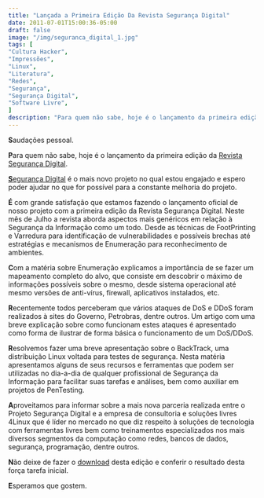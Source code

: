 ```yaml
---
title: "Lançada a Primeira Edição Da Revista Segurança Digital"
date: 2011-07-01T15:00:36-05:00
draft: false
image: "/img/seguranca_digital_1.jpg"
tags: [
"Cultura Hacker",
"Impressões",
"Linux",
"Literatura",
"Redes",
"Segurança",
"Segurança Digital",
"Software Livre",
]
description: "Para quem não sabe, hoje é o lançamento da primeira edição da Revista Segurança Digital"
---
```

**S**audações pessoal.

**P**ara quem não sabe, hoje é o lançamento da primeira edição da [Revista Segurança Digital](https://www.segurancadigital.info/revista/185-revistas).

[**S**egurança Digital](https://www.segurancadigital.info) é o mais novo projeto no qual estou engajado e espero poder ajudar no que for possível para a constante melhoria do projeto.

**É** com grande satisfação que estamos fazendo o lançamento oficial de nosso projeto com a primeira edição da Revista Segurança Digital. Neste mês de Julho a revista aborda aspectos mais genéricos em relação à Segurança da Informação como um todo. Desde as técnicas de FootPrinting e Varredura para identificação de vulnerabilidades e possíveis brechas até estratégias e mecanismos de Enumeração para reconhecimento de ambientes.

**C**om a matéria sobre Enumeração explicamos a importância de se fazer um mapeamento completo do alvo, que consiste em descobrir o máximo de informações possíveis sobre o mesmo, desde sistema operacional até mesmo versões de anti-vírus, firewall, aplicativos instalados, etc.

**R**ecentemente todos perceberam que vários ataques de DoS e DDoS foram realizados à sites do Governo, Petrobras, dentre outros. Um artigo com uma breve explicação sobre como funcionam estes ataques é apresentado como forma de ilustrar de forma básica o funcionamento de um DoS/DDoS.

**R**esolvemos fazer uma breve apresentação sobre o BackTrack, uma distribuição Linux voltada para testes de segurança. Nesta matéria apresentamos alguns de seus recursos e ferramentas que podem ser utilizadas no dia-a-dia de qualquer profissional de Segurança da Informação para facilitar suas tarefas e análises, bem como auxiliar em projetos de PenTesting.

**A**proveitamos para informar sobre a mais nova parceria realizada entre o Projeto Segurança Digital e a empresa de consultoria e soluções livres 4Linux que é líder no mercado no que diz respeito à soluções de tecnologia com ferramentas livres bem como treinamentos especializados nos mais diversos segmentos da computação como redes, bancos de dados, segurança, programação, dentre outros.

**N**ão deixe de fazer o [download](https://www.segurancadigital.info/revista/185-revistas) desta edição e conferir o resultado desta força tarefa inicial.

**E**speramos que gostem.
